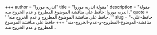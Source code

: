 +++
author = "اندريه موروا"
title = "مقولة اندريه موروا"
description = "مقولة اندريه موروا: حافظ على مناقشة الموضوع المطروح و عدم الخروج منه ."
quote = '''حافظ على مناقشة الموضوع المطروح و عدم الخروج منه .'''
slug = "حافظ-على-مناقشة-الموضوع-المطروح-و-عدم-الخروج-منه"
+++
حافظ على مناقشة الموضوع المطروح و عدم الخروج منه .
